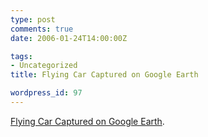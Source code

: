 ```yaml
---
type: post
comments: true
date: 2006-01-24T14:00:00Z

tags:
- Uncategorized
title: Flying Car Captured on Google Earth

wordpress_id: 97
---
```


[Flying Car Captured on Google Earth](http://www.theregister.co.uk/2006/01/23/flying_car/).
